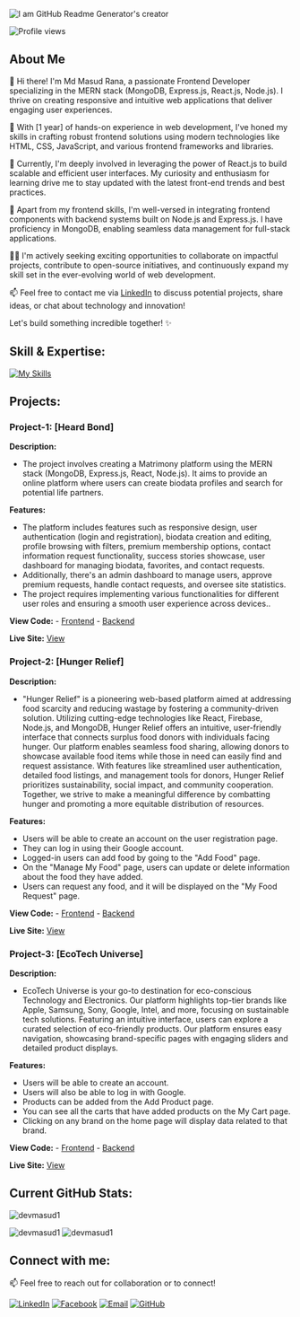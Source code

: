 
![I am GitHub Readme Generator's creator](https://i.ibb.co/16J0jgn/banner.png)

![Profile views](https://komarev.com/ghpvc/?username=devmasud1&label=Profile%20views&color=0e75b6&style=flat)

## About Me

👋 Hi there! I'm Md Masud Rana, a passionate Frontend Developer specializing in the MERN stack (MongoDB, Express.js, React.js, Node.js). I thrive on creating responsive and intuitive web applications that deliver engaging user experiences.

🚀 With [1 year] of hands-on experience in web development, I've honed my skills in crafting robust frontend solutions using modern technologies like HTML, CSS, JavaScript, and various frontend frameworks and libraries.

🌱 Currently, I'm deeply involved in leveraging the power of React.js to build scalable and efficient user interfaces. My curiosity and enthusiasm for learning drive me to stay updated with the latest front-end trends and best practices.

🔨 Apart from my frontend skills, I'm well-versed in integrating frontend components with backend systems built on Node.js and Express.js. I have proficiency in MongoDB, enabling seamless data management for full-stack applications.

👨‍💻 I'm actively seeking exciting opportunities to collaborate on impactful projects, contribute to open-source initiatives, and continuously expand my skill set in the ever-evolving world of web development.

📫 Feel free to contact me via [LinkedIn](https://www.linkedin.com/in/mahmud-a-masud/) to discuss potential projects, share ideas, or chat about technology and innovation!

Let's build something incredible together! ✨


## Skill & Expertise:

[![My Skills](https://skillicons.dev/icons?i=html,css,bootstrap,tailwind,js,react,nodejs,express,mongodb,git,github,figma)](https://skillicons.dev)

## Projects:

### Project-1: [Heard Bond]

 **Description:** 
  - The project involves creating a Matrimony platform using the MERN stack (MongoDB, Express.js, React, Node.js). It aims to provide an online platform where users can create biodata profiles and search for potential life partners.

 **Features:**
  - The platform includes features such as responsive design, user authentication (login and registration), biodata creation and editing, profile browsing with filters, premium membership options, contact information request functionality, success stories showcase, user dashboard for managing biodata, favorites, and contact requests.
 - Additionally, there's an admin dashboard to manage users, approve premium requests, handle contact requests, and oversee site statistics.
 - The project requires implementing various functionalities for different user roles and ensuring a smooth user experience across devices..

 **View Code:** - [Frontend](https://github.com/devmasud1/heart-bond-client)      - [Backend](https://github.com/devmasud1/heart-bond-server)

 **Live Site:** [View](https://heart-bond.web.app/)

### Project-2: [Hunger Relief]

 **Description:** 
  - "Hunger Relief" is a pioneering web-based platform aimed at addressing food scarcity and reducing wastage by fostering a community-driven solution. Utilizing cutting-edge technologies like React, Firebase, Node.js, and MongoDB, Hunger Relief offers an intuitive, user-friendly interface that connects surplus food donors with individuals facing hunger. Our platform enables seamless food sharing, allowing donors to showcase available food items while those in need can easily find and request assistance. With features like streamlined user authentication, detailed food listings, and management tools for donors, Hunger Relief prioritizes sustainability, social impact, and community cooperation. Together, we strive to make a meaningful difference by combatting hunger and promoting a more equitable distribution of resources.

 **Features:**
  - Users will be able to create an account on the user registration page.
 - They can log in using their Google account.
 - Logged-in users can add food by going to the "Add Food" page.
 - On the "Manage My Food" page, users can update or delete information about the food they have added.
 - Users can request any food, and it will be displayed on the "My Food Request" page.

 **View Code:** - [Frontend](https://github.com/devmasud1/hunger-relief-client)      - [Backend](https://github.com/devmasud1/hunger-relief-server)

 **Live Site:** [View](https://faulty-juice.surge.sh/)

### Project-3: [EcoTech Universe]

**Description:** 
  - EcoTech Universe is your go-to destination for eco-conscious Technology and Electronics. Our platform highlights top-tier brands like Apple, Samsung, Sony, Google, Intel, and more, focusing on sustainable tech solutions. Featuring an intuitive interface, users can explore a curated selection of eco-friendly products. Our platform ensures easy navigation, showcasing brand-specific pages with engaging sliders and detailed product displays.

 **Features:**
  - Users will be able to create an account.
  - Users will also be able to log in with Google.
  - Products can be added from the Add Product page.
  - You can see all the carts that have added products on the My Cart page.
  - Clicking on any brand on the home page will display data related to that brand.

 **View Code:** - [Frontend](https://github.com/devmasud1/ecoTech-universe-client)      - [Backend](https://github.com/devmasud1/ecoTech-universe-server)

 **Live Site:** [View](https://eco-tech-universe.web.app/)  


## Current GitHub Stats:

<p> <img src="https://github-readme-stats.vercel.app/api/?username=devmasud1&show_icons=true&locale=en" alt="devmasud1" /></p>

  <p><img src="https://github-readme-streak-stats.herokuapp.com/?user=devmasud1" alt="devmasud1" />  <img src="https://github-readme-stats.vercel.app/api/top-langs/?username=devmasud1&show_icons=true&locale=en&layout=compact" alt="devmasud1" /></p>
 


## Connect with me:

📫 Feel free to reach out for collaboration or to connect!

[![LinkedIn](https://img.shields.io/badge/LinkedIn-Connect-blue?style=flat&logo=linkedin&labelColor=blue)](https://www.linkedin.com/in/mahmud-a-masud/)
[![Facebook](https://img.shields.io/badge/Facebook-Follow-blue?style=flat&logo=facebook&labelColor=blue)](https://www.facebook.com/dev.masud1)
[![Email](https://img.shields.io/badge/Email-Send%20a%20message-red?style=flat&logo=gmail&labelColor=red)](mailto:mahamud.al.masud@gmail.com)
[![GitHub](https://img.shields.io/badge/GitHub-Follow-181717?style=flat&logo=github&labelColor=181717)](https://github.com/devmasud1)


